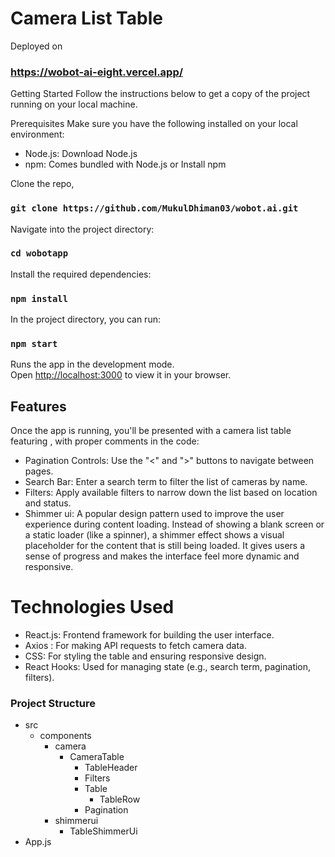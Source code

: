 # Camera List Table

Deployed on

### https://wobot-ai-eight.vercel.app/

Getting Started
Follow the instructions below to get a copy of the project running on your local machine.

Prerequisites
Make sure you have the following installed on your local environment:

- Node.js: Download Node.js
- npm: Comes bundled with Node.js or Install npm

Clone the repo,

### `git clone https://github.com/MukulDhiman03/wobot.ai.git`

Navigate into the project directory:

### `cd wobotapp`

Install the required dependencies:

### `npm install`

In the project directory, you can run:

### `npm start`

Runs the app in the development mode.\
Open [http://localhost:3000](http://localhost:3000) to view it in your browser.

## Features

Once the app is running, you'll be presented with a camera list table featuring , with proper comments in the code:

- Pagination Controls: Use the "<" and ">" buttons to navigate between pages.
- Search Bar: Enter a search term to filter the list of cameras by name.
- Filters: Apply available filters to narrow down the list based on location and status.
- Shimmer ui: A popular design pattern used to improve the user experience during content loading. Instead of showing a blank screen or a static loader (like a spinner), a shimmer effect shows a visual placeholder for the content that is still being loaded. It gives users a sense of progress and makes the interface feel more dynamic and responsive.

# Technologies Used

- React.js: Frontend framework for building the user interface.
- Axios : For making API requests to fetch camera data.
- CSS: For styling the table and ensuring responsive design.
- React Hooks: Used for managing state (e.g., search term, pagination, filters).

### Project Structure

- src
  - components
    - camera
      - CameraTable
        - TableHeader
        - Filters
        - Table
          - TableRow
        - Pagination
    - shimmerui
      - TableShimmerUi
- App.js
